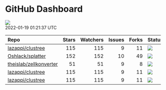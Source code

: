 GitHub Dashboard
================

![](https://github.com/lazappi/gh-dashboard/workflows/Render%20Status/badge.svg)  
2022-01-19 01:21:37 UTC

| Repo                                                                | Stars | Watchers | Issues | Forks | Status                                                                                                                                                   | Commit                                                                                                                                                                |
| :------------------------------------------------------------------ | ----: | -------: | -----: | ----: | :------------------------------------------------------------------------------------------------------------------------------------------------------- | :-------------------------------------------------------------------------------------------------------------------------------------------------------------------- |
| [lazappi/clustree](https://github.com/lazappi/clustree)             |   115 |      115 |      9 |    11 | [![](https://github.com/lazappi/clustree/workflows/R-CMD-check/badge.svg)](https://github.com/lazappi/clustree/actions/runs/1443262853)                  | <a href="https://github.com/lazappi/clustree/commit/58cabf6044bf77096f15d6ce5d25156681f4bcfd" title="Merge branch 'master' into develop">58cabf</a>                   |
| [Oshlack/splatter](https://github.com/Oshlack/splatter)             |   152 |      152 |     10 |    49 | [![](https://github.com/Oshlack/splatter/workflows/R-CMD-check-bioc/badge.svg)](https://github.com/Oshlack/splatter/actions/runs/1678783266)             | <a href="https://github.com/Oshlack/splatter/commit/3a9274c177cd789fc8b4ed7d338c31c45befd56f" title="Merge branch 'master' of github.com:Oshlack/splatter">3a9274</a> |
| [theislab/zellkonverter](https://github.com/theislab/zellkonverter) |    51 |       51 |      9 |     8 | [![](https://github.com/theislab/zellkonverter/workflows/R-CMD-check-bioc/badge.svg)](https://github.com/theislab/zellkonverter/actions/runs/1411918542) | <a href="https://github.com/theislab/zellkonverter/commit/40e85a1b61f19ed56590d5c6487e21d653e609d9" title="Bioconductor 3.15 devel">40e85a</a>                        |
| [lazappi/clustree](https://github.com/lazappi/clustree)             |   115 |      115 |      9 |    11 | [![](https://github.com/lazappi/clustree/workflows/pkgdown/badge.svg)](https://github.com/lazappi/clustree/actions/runs/1443262851)                      | <a href="https://github.com/lazappi/clustree/commit/58cabf6044bf77096f15d6ce5d25156681f4bcfd" title="Merge branch 'master' into develop">58cabf</a>                   |
| [lazappi/clustree](https://github.com/lazappi/clustree)             |   115 |      115 |      9 |    11 | [![](https://github.com/lazappi/clustree/workflows/test-coverage/badge.svg)](https://github.com/lazappi/clustree/actions/runs/1443262845)                | <a href="https://github.com/lazappi/clustree/commit/58cabf6044bf77096f15d6ce5d25156681f4bcfd" title="Merge branch 'master' into develop">58cabf</a>                   |
